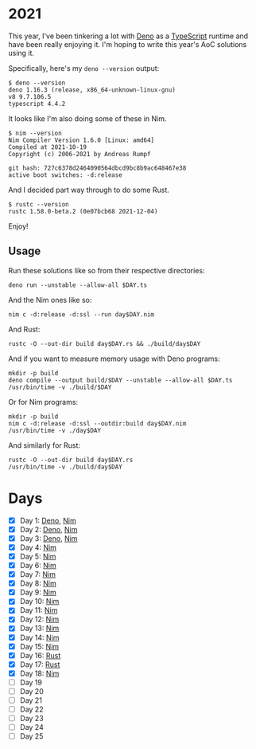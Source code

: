 # 2021

This year, I've been tinkering a lot with [Deno][deno] as a [TypeScript][ts]
runtime and have been really enjoying it. I'm hoping to write this year's AoC
solutions using it.

Specifically, here's my `deno --version` output:

    $ deno --version
    deno 1.16.3 (release, x86_64-unknown-linux-gnu)
    v8 9.7.106.5
    typescript 4.4.2

It looks like I'm also doing some of these in Nim.

    $ nim --version
    Nim Compiler Version 1.6.0 [Linux: amd64]
    Compiled at 2021-10-19
    Copyright (c) 2006-2021 by Andreas Rumpf

    git hash: 727c6378d2464090564dbcd9bc8b9ac648467e38
    active boot switches: -d:release

And I decided part way through to do some Rust.

    $ rustc --version
    rustc 1.58.0-beta.2 (0e07bcb68 2021-12-04)

Enjoy!

## Usage

Run these solutions like so from their respective directories:

    deno run --unstable --allow-all $DAY.ts

And the Nim ones like so:

    nim c -d:release -d:ssl --run day$DAY.nim

And Rust:

    rustc -O --out-dir build day$DAY.rs && ./build/day$DAY

And if you want to measure memory usage with Deno programs:

    mkdir -p build
    deno compile --output build/$DAY --unstable --allow-all $DAY.ts
    /usr/bin/time -v ./build/$DAY

Or for Nim programs:

    mkdir -p build
    nim c -d:release -d:ssl --outdir:build day$DAY.nim
    /usr/bin/time -v ./day$DAY

And similarly for Rust:

    rustc -O --out-dir build day$DAY.rs
    /usr/bin/time -v ./build/day$DAY

# Days

- [x] Day 1: [Deno](./deno/1.ts), [Nim](./nim/day1.nim)
- [x] Day 2: [Deno](./deno/2.ts), [Nim](./nim/day2.nim)
- [x] Day 3: [Deno](./deno/3.ts), [Nim](./nim/day3.nim)
- [x] Day 4: [Nim](./nim/day4.nim)
- [x] Day 5: [Nim](./nim/day5.nim)
- [x] Day 6: [Nim](./nim/day6.nim)
- [x] Day 7: [Nim](./nim/day7.nim)
- [x] Day 8: [Nim](./nim/day8.nim)
- [x] Day 9: [Nim](./nim/day9.nim)
- [x] Day 10: [Nim](./nim/day10.nim)
- [x] Day 11: [Nim](./nim/day11.nim)
- [x] Day 12: [Nim](./nim/day12.nim)
- [x] Day 13: [Nim](./nim/day13.nim)
- [x] Day 14: [Nim](./nim/day14.nim)
- [x] Day 15: [Nim](./nim/day15.nim)
- [x] Day 16: [Rust](./rust/day16.rs)
- [x] Day 17: [Rust](./rust/day17.rs)
- [x] Day 18: [Nim](./nim/day18.nim)
- [ ] Day 19
- [ ] Day 20
- [ ] Day 21
- [ ] Day 22
- [ ] Day 23
- [ ] Day 24
- [ ] Day 25

[deno]: https://deno.land/
[ts]: https://deno.land/manual/typescript
